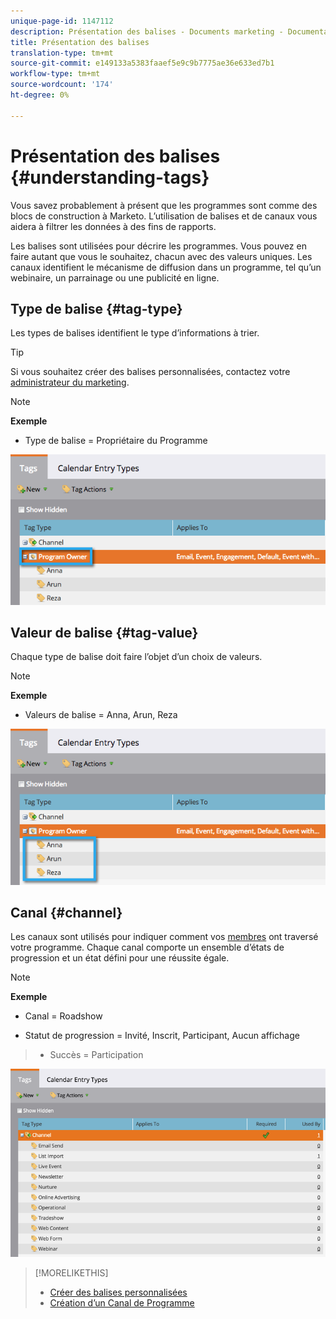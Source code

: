```yaml
---
unique-page-id: 1147112
description: Présentation des balises - Documents marketing - Documentation du produit
title: Présentation des balises
translation-type: tm+mt
source-git-commit: e149133a5383faaef5e9c9b7775ae36e633ed7b1
workflow-type: tm+mt
source-wordcount: '174'
ht-degree: 0%

---
```



# Présentation des balises {#understanding-tags}

Vous savez probablement à présent que les programmes sont comme des blocs de construction à Marketo. L’utilisation de balises et de canaux vous aidera à filtrer les données à des fins de rapports.

Les balises sont utilisées pour décrire les programmes. Vous pouvez en faire autant que vous le souhaitez, chacun avec des valeurs uniques. Les canaux identifient le mécanisme de diffusion dans un programme, tel qu’un webinaire, un parrainage ou une publicité en ligne.

## Type de balise {#tag-type}

Les types de balises identifient le type d’informations à trier.

>[!TIP]
>
>Si vous souhaitez créer des balises personnalisées, contactez votre [administrateur du marketing](http://docs.marketo.com/display/DOCS/Create+Custom+Tags).

>[!NOTE]
>
>**Exemple**
>
>* Type de balise = Propriétaire du Programme

>



![](assets/image2014-9-17-15-3a12-3a46.png)

## Valeur de balise {#tag-value}

Chaque type de balise doit faire l’objet d’un choix de valeurs.

>[!NOTE]
>
>**Exemple**
>
>* Valeurs de balise = Anna, Arun, Reza

>



![](assets/image2014-9-17-15-3a16-3a8.png)

## Canal {#channel}

Les canaux sont utilisés pour indiquer comment vos [membres](../../../../product-docs/core-marketo-concepts/programs/creating-programs/understanding-program-membership.md) ont traversé votre programme. Chaque canal comporte un ensemble d’états de progression et un état défini pour une réussite égale.

>[!NOTE]
>
>**Exemple**
>
>* Canal = Roadshow
   >
   >
* Statut de progression = Invité, Inscrit, Participant, Aucun affichage
>* Succès = Participation

>



![](assets/image2015-2-5-16-3a57-3a59.png)

>[!MORELIKETHIS]
>
>* [Créer des balises personnalisées](../../../../product-docs/administration/tags/create-custom-tags.md)
>* [Création d’un Canal de Programme](../../../../product-docs/administration/tags/create-a-program-channel.md)

>



